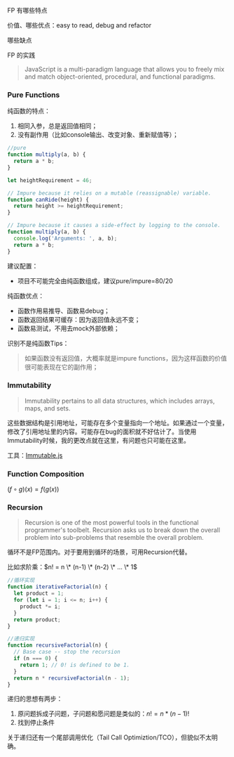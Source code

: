FP 有哪些特点

价值、哪些优点：easy to read, debug and refactor

哪些缺点

FP 的实践



> JavaScript is a multi-paradigm language that allows you to freely mix  and match object-oriented, procedural, and functional paradigms. 



### Pure Functions

纯函数的特点：

1. 相同入参，总是返回值相同；
2. 没有副作用（比如console输出、改变对象、重新赋值等）；

```javascript
//pure
function multiply(a, b) {
  return a * b;
}

let heightRequirement = 46;

// Impure because it relies on a mutable (reassignable) variable.
function canRide(height) {
  return height >= heightRequirement;
}

// Impure because it causes a side-effect by logging to the console.
function multiply(a, b) {
  console.log('Arguments: ', a, b);
  return a * b;
}
```



建议配置：

- 项目不可能完全由纯函数组成，建议pure/impure=80/20



纯函数优点：

- 函数作用易推导、函数易debug；
- 函数返回结果可缓存：因为返回值永远不变；
- 函数易测试，不用去mock外部依赖；



识别不是纯函数Tips：

> 如果函数没有返回值，大概率就是impure functions，因为这样函数的价值很可能表现在它的副作用；



### Immutability

> Immutability pertains to all data structures, which includes arrays, maps, and sets. 

这些数据结构是引用地址，可能存在多个变量指向一个地址。如果通过一个变量，修改了引用地址里的内容。可能存在bug的面积就不好估计了。当使用Immutability时候，我的更改点就在这里，有问题也只可能在这里。



工具：[Immutable.js](https://immutable-js.github.io/immutable-js/)



### Function Composition

$(f ∘ g)(x) = f(g(x))$ 



### Recursion

> Recursion is one of the most powerful tools in the functional  programmer's toolbelt. Recursion asks us to break down the overall  problem into sub-problems that resemble the overall problem.



循环不是FP范围内。对于要用到循环的场景，可用Recursion代替。

比如求阶乘：$n! = n \* (n-1) \* (n-2) \* ... \* 1$

```javascript
//循环实现
function iterativeFactorial(n) {
  let product = 1;
  for (let i = 1; i <= n; i++) {
    product *= i;
  }
  return product;
}
```

```javascript
//递归实现
function recursiveFactorial(n) {
  // Base case -- stop the recursion
  if (n === 0) {
    return 1; // 0! is defined to be 1.
  }
  return n * recursiveFactorial(n - 1);
}
```



递归的思想有两步：

1. 原问题拆成子问题，子问题和愿问题是类似的：$n! = n * (n-1)!$
2. 找到停止条件



关于递归还有一个尾部调用优化（Tail Call Optimiztion/TCO），但貌似不太明确。
